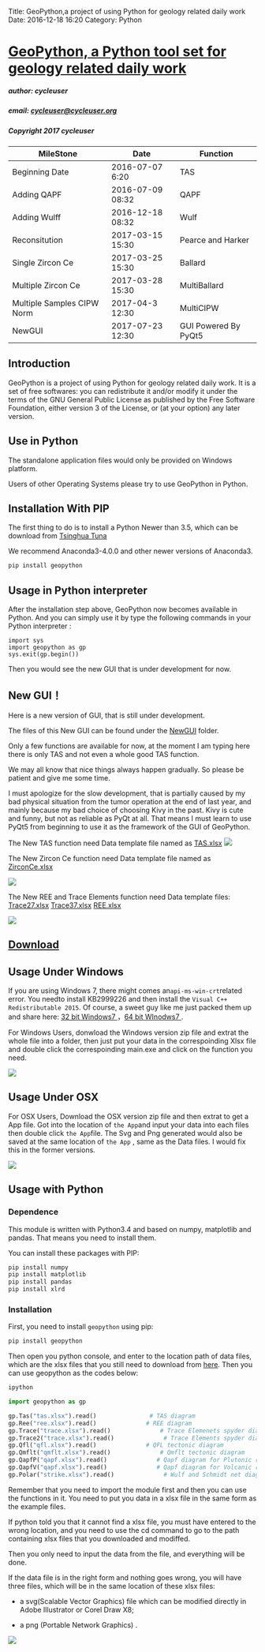Title: GeoPython,a project of using Python for geology related daily work
Date: 2016-12-18 16:20
Category: Python


# [GeoPython, a Python tool set for geology related daily work](https://github.com/chinageology/GeoPython)



##### author: cycleuser

##### email: cycleuser@cycleuser.org

##### Copyright 2017 cycleuser


|MileStone|Date|Function|
|--|--|--|
|Beginning Date|2016-07-07 6:20|TAS|
|Adding QAPF|2016-07-09 08:32|QAPF|
|Adding Wulff|2016-12-18 08:32|Wulf|
|Reconsitution|2017-03-15 15:30|Pearce and  Harker|
|Single Zircon Ce|2017-03-25 15:30|Ballard|
|Multiple Zircon Ce|2017-03-28 15:30|MultiBallard|
|Multiple Samples CIPW Norm|2017-04-3 12:30|MultiCIPW|
|NewGUI|2017-07-23 12:30|GUI Powered By PyQt5|

## Introduction

GeoPython is a project of using Python for geology related daily work. It is a set of free softwares: you can redistribute it and/or modify it under the terms of the GNU General Public License as published by the Free Software Foundation, either version 3 of the License, or (at your option) any later version.

## Use in Python

The standalone application files would only be provided on Windows platform.

Users of other Operating Systems please try to use GeoPython in Python.

## Installation With PIP


The first thing to do is to install a Python Newer than 3.5, which can be download from [Tsinghua Tuna](https://mirrors.tuna.tsinghua.edu.cn/anaconda/archive/)

We recommend Anaconda3-4.0.0 and other newer versions of Anaconda3.



```Bash
pip install geopython
```

## Usage in Python interpreter

After the installation step above, GeoPython now becomes available in Python. And you can simply use it by type the following commands in your Python interpreter :
```Pythonreter
import sys
import geopython as gp
sys.exit(gp.begin())
```

Then you would see the new GUI that is under development for now.


## New GUI！


Here is a new version of GUI, that is still under development.

The files of this New GUI can be found under the [NewGUI](/NewGUI) folder.

Only a few functions are available for now, at the moment I am typing here there is only TAS and not even a whole good TAS function.

We may all know that nice things always happen gradually. So please be patient and give me some time.

I must apologize for the slow development, that is partially caused by my bad physical situation from the tumor operation at the end of last year, and mainly because my bad choice of choosing Kivy in the past. Kivy is cute and funny, but not as reliable as PyQt at all. That means I must learn to use PyQt5 from beginning to use it as the framework of the GUI of GeoPython.


The New TAS function need Data template file named as [TAS.xlsx](NewGui/TAS.xlsx)
![](img\NewTAS.png)


The New Zircon Ce function need Data template file named as [ZirconCe.xlsx](NewGui/ZirconCe.xlsx)

![](img\NewZirconCe.png)


The New REE and Trace Elements function need Data template files:
[Trace27.xlsx](NewGui/Trace27.xlsx)
[Trace37.xlsx](NewGui/Trace37.xlsx)
[REE.xlsx](NewGui/REE.xlsx)


![](img\NewTrace.png)



## [Download](https://github.com/chinageology/GeoPython/blob/master/Download.md)

## Usage Under Windows


If you are using Windows 7, there might comes an`api-ms-win-crt`related error. You needto install KB2999226 and then install the `Visual C++ Redistributable 2015`.
Of course, a sweet guy like me just packed them up and share here: [32 bit Windows7 ](https://pan.baidu.com/s/1kVwSQ95)，[64 bit WInodws7 ](https://pan.baidu.com/s/1qY34ocW).

For Windows Users, donwload the Windows version zip file and extrat the whole file into a folder, then just put your data in the correspoinding Xlsx file and double click the correspoinding main.exe and click on the function you need.

![](https://github.com/chinageology/GeoPython/blob/master/img/Usage.png?raw=true)

## Usage Under OSX

For OSX Users, Download the OSX version zip file  and then extrat to get a App file. Got into the location of  `the App`and input your data into each files then double click `the App`file. The Svg and Png generated would also be saved at the same location of `the App` , same as the Data files. I would fix this in the former versions.

![](https://github.com/chinageology/GeoPython/blob/master/img/OSXUsage.png?raw=true)




## Usage with Python


### Dependence

This module is written with Python3.4 and based on numpy, matplotlib and pandas. That means you need to install them.

You can install these packages with PIP:

```Python
pip install numpy
pip install matplotlib
pip install pandas
pip install xlrd
```

### Installation
First, you need to install `geopython` using pip:

```Bash
pip install geopython
```

Then open you python console, and enter to the location path of data files, which are the xlsx files that  you still need to download from  [here](https://github.com/chinageology/GeoPython/blob/master/DataFileSamples.zip). Then you can use geopython as the codes below:

```Bash
ipython
```

```Python
import geopython as gp

gp.Tas("tas.xlsx").read()               # TAS diagram
gp.Ree("ree.xlsx").read()              # REE diagram
gp.Trace("trace.xlsx").read()              # Trace Elemenets spyder diagram
gp.Trace2("trace.xlsx").read()              # Trace Elements spyder diagram with a nother elements sequence
gp.Qfl("qfl.xlsx").read()              # QFL tectonic diagram
gp.Qmflt("qmflt.xlsx").read()              # Qmflt tectonic diagram
gp.QapfP("qapf.xlsx").read()              # Qapf diagram for Plutonic rocks
gp.QapfV("qapf.xlsx").read()              # Qapf diagram for Volcanic rocks
gp.Polar("strike.xlsx").read()              # Wulf and Schmidt net diagram of structure data
```

Remember that you need to import the module first and then you can use the functions in it.
You need to put you data in a xlsx file in the same form as the example files.

If python told you that it cannot find a xlsx file, you must have entered to the wrong location, and you need to use the cd command to go to the path containing xlsx files that you downloaded and modiffed.

Then you only need to input the data from the file, and everything will be done.

If the data file is in the right form and nothing goes wrong, you will have three files, which will be in the same location of these xlsx files:

* a svg(Scalable Vector Graphics) file which can be modified directly in Adobe Illustrator or Corel Draw X8;


* a png (Portable Network Graphics) .


![](https://github.com/chinageology/GeoPython/blob/master/img/Sample.png?raw=true)

